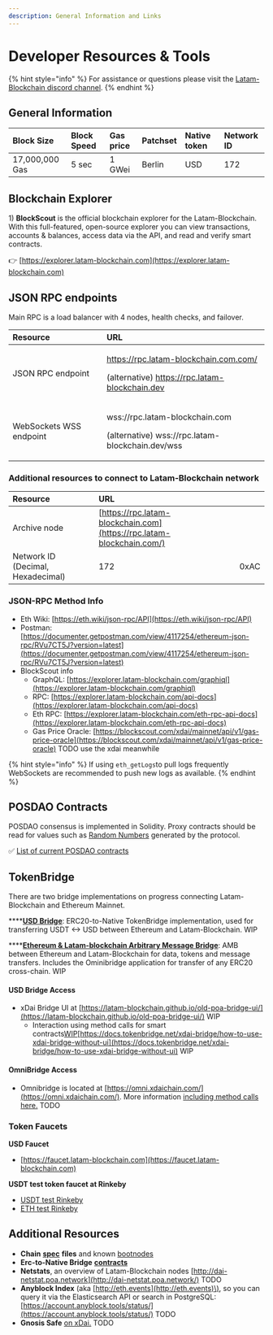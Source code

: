 ```yaml
---
description: General Information and Links
---
```


# Developer Resources & Tools

{% hint style="info" %}
For assistance or questions please visit the [Latam-Blockchain discord channel](https://discord.gg/TncBuWdY6B).
{% endhint %}

## General Information

| Block Size | Block Speed | Gas price | Patchset | Native token | Network ID |
| :--- | :--- | :--- | :--- | :--- | :--- |
| 17,000,000 Gas | 5 sec | 1 GWei | Berlin | USD | 172 |

## Blockchain Explorer

1\) **BlockScout** is the official blockchain explorer for the Latam-Blockchain. With this full-featured, open-source explorer you can view transactions, accounts & balances, access data via the API, and read and verify smart contracts.

👉 [https://explorer.latam-blockchain.com](https://explorer.latam-blockchain.com)

## JSON RPC endpoints

Main RPC is a load balancer with 4 nodes, health checks, and failover.

<table>
  <thead>
    <tr>
      <th style="text-align:left">Resource</th>
      <th style="text-align:left">URL</th>
    </tr>
  </thead>
  <tbody>
    <tr>
      <td style="text-align:left">JSON RPC endpoint</td>
      <td style="text-align:left">
        <p><a href="https://rpc.latam-blockchain.com/">https://rpc.latam-blockchain.com.com/</a>
        </p>
        <p>(alternative) <a href="https://rpc.latam-blockchain.dev/">https://rpc.latam-blockchain.dev</a>
        </p>
      </td>
    </tr>
    <tr>
      <td style="text-align:left">WebSockets WSS endpoint</td>
      <td style="text-align:left">
        <p>wss://rpc.latam-blockchain.com</p>
        <p>(alternative) wss://rpc.latam-blockchain.dev/wss</p>
      </td>
    </tr>
  </tbody>
</table>

### **Additional resources to connect to Latam-Blockchain network**

| Resource | URL |  |
| :--- | :--- | :--- |
| Archive node | [https://rpc.latam-blockchain.com](https://rpc.latam-blockchain.com/) |  |
| Network ID \(Decimal, Hexadecimal\) | 172 | 0xAC |


### JSON-RPC Method Info

* Eth Wiki: [https://eth.wiki/json-rpc/API](https://eth.wiki/json-rpc/API)
* Postman: [https://documenter.getpostman.com/view/4117254/ethereum-json-rpc/RVu7CT5J?version=latest](https://documenter.getpostman.com/view/4117254/ethereum-json-rpc/RVu7CT5J?version=latest)
* BlockScout info
  * GraphQL: [https://explorer.latam-blockchain.com/graphiql](https://explorer.latam-blockchain.com/graphiql)
  * RPC: [https://explorer.latam-blockchain.com/api-docs](https://explorer.latam-blockchain.com/api-docs)
  * Eth RPC: [https://explorer.latam-blockchain.com/eth-rpc-api-docs](https://explorer.latam-blockchain.com/eth-rpc-api-docs)
  * Gas Price Oracle: [https://blockscout.com/xdai/mainnet/api/v1/gas-price-oracle](https://blockscout.com/xdai/mainnet/api/v1/gas-price-oracle) TODO use the xdai meanwhile

{% hint style="info" %}
If using `eth_getLogs`to pull logs frequently WebSockets are recommended to push new logs as available.
{% endhint %}

## POSDAO Contracts

POSDAO consensus is implemented in Solidity. Proxy contracts should be read for values such as [Random Numbers](../on-chain-random-numbers/) generated by the protocol. 

✅ [List of current POSDAO contracts](https://github.com/latam-blockchain/resil-chain-spec/blob/testnet/contracts.json)

## TokenBridge

There are two bridge implementations on progress connecting Latam-Blockchain and Ethereum Mainnet.

\*\*\*\*[**USD Bridge**](https://docs.tokenbridge.net/xdai-bridge/about): ERC20-to-Native TokenBridge implementation, used for transferring USDT &lt;-&gt; USD between Ethereum and Latam-Blockchain. WIP

\*\*\*\*[**Ethereum & Latam-blockchain Arbitrary Message Bridge**](https://docs.tokenbridge.net/eth-xdai-amb-bridge/about-the-eth-xdai-amb): AMB between Ethereum and Latam-Blockchain for data, tokens and message transfers. Includes the Ominibridge application for transfer of any ERC20 cross-chain. WIP

#### USD Bridge Access

* xDai Bridge UI at [https://latam-blockchain.github.io/old-poa-bridge-ui/](https://latam-blockchain.github.io/old-poa-bridge-ui/) WIP
  * Interaction using method calls for smart contracts[WIP](https://docs.tokenbridge.net/xdai-bridge/how-to-use-xdai-bridge-without-ui)[https://docs.tokenbridge.net/xdai-bridge/how-to-use-xdai-bridge-without-ui](https://docs.tokenbridge.net/xdai-bridge/how-to-use-xdai-bridge-without-ui) WIP

#### OmniBridge Access

* Omnibridge is located at [https://omni.xdaichain.com/](https://omni.xdaichain.com/). More information [including method calls here.](https://docs.tokenbridge.net/eth-xdai-amb-bridge/multi-token-extension) TODO

### **Token Faucets**

**USD Faucet**

* [https://faucet.latam-blockchain.com](https://faucet.latam-blockchain.com)  

**USDT test token faucet at Rinkeby**

* [USDT test Rinkeby](https://bybit-exchange.github.io/erc20-faucet/)
* [ETH test Rinkeby](https://faucet.rinkeby.io/)

## **Additional Resources**

* **Chain** [**spec**](https://github.com/latam-blockchain/resil-chain-spec/blob/testnet/chain.json) **files** and known [bootnodes](https://github.com/latam-blockchain/resil-chain-spec/blob/testnet/bootnodes.txt) 
* **Erc-to-Native Bridge** [**contracts**](https://github.com/latam-blockchain/resil-chain-spec/blob/testnet/bridge.contracts.json) 
* **Netstats**, an overview of Latam-Blockchain nodes [http://dai-netstat.poa.network](http://dai-netstat.poa.network/) TODO
* **Anyblock Index** \(aka [http://eth.events](http://eth.events)\), so you can query it via the Elasticsearch API or search in PostgreSQL: [https://account.anyblock.tools/status/](https://account.anyblock.tools/status/) TODO
* **Gnosis Safe** [on xDai.](../../about-xdai/project-spotlights/gnosis/gnosis-safe.md) TODO

